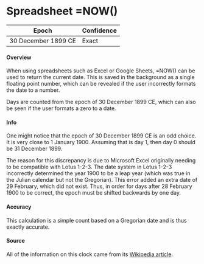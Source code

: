 # Spreadsheet =NOW()

| Epoch              | Confidence |
| ------------------ | ---------- |
| 30 December 1899 CE | Exact     |

#### Overview

When using spreadsheets such as Excel or Google Sheets, =NOW() can be used to return the current date. This is saved in the background as a single floating point number, which can be revealed if the user incorrectly formats the date to a number.

Days are counted from the epoch of 30 December 1899 CE, which can also be seen if the user formats a zero to a date.

#### Info

One might notice that the epoch of 30 December 1899 CE is an odd choice. It is very close to 1 January 1900. Assuming that is day 1, then day 0 should be 31 December 1899.

The reason for this discrepancy is due to Microsoft Excel originally needing to be compatible with Lotus 1-2-3. The date system in Lotus 1-2-3 incorrectly determined the year 1900 to be a leap year (which was true in the Julian calendar but not the Gregorian). This error added an extra date of 29 February, which did not exist. Thus, in order for days after 28 February 1900 to be correct, the epoch must be shifted backwards by one day.

#### Accuracy

This calculation is a simple count based on a Gregorian date and is thus exactly accurate.

#### Source

All of the information on this clock came from its [Wikipedia article](https://en.wikipedia.org/wiki/Year_1900_problem).
